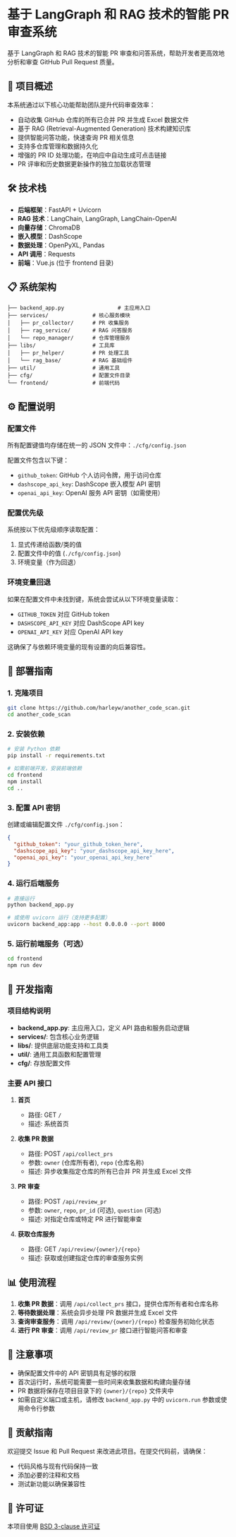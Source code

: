 # 基于 LangGraph 和 RAG 技术的智能 PR 审查系统

基于 LangGraph 和 RAG 技术的智能 PR 审查和问答系统，帮助开发者更高效地分析和审查 GitHub Pull Request 质量。

## 🚀 项目概述

本系统通过以下核心功能帮助团队提升代码审查效率：
- 自动收集 GitHub 仓库的所有已合并 PR 并生成 Excel 数据文件
- 基于 RAG (Retrieval-Augmented Generation) 技术构建知识库
- 提供智能问答功能，快速查询 PR 相关信息
- 支持多仓库管理和数据持久化
- 增强的 PR ID 处理功能，在响应中自动生成可点击链接
- PR 评审和历史数据更新操作的独立加载状态管理

## 🛠 技术栈

- **后端框架**：FastAPI + Uvicorn
- **RAG 技术**：LangChain, LangGraph, LangChain-OpenAI
- **向量存储**：ChromaDB
- **嵌入模型**：DashScope
- **数据处理**：OpenPyXL, Pandas
- **API 调用**：Requests
- **前端**：Vue.js (位于 frontend 目录)

## 📋 系统架构

```
├── backend_app.py                 # 主应用入口
├── services/              # 核心服务模块
│   ├── pr_collector/      # PR 收集服务
│   ├── rag_service/       # RAG 问答服务
│   └── repo_manager/      # 仓库管理服务
├── libs/                  # 工具库
│   ├── pr_helper/         # PR 处理工具
│   └── rag_base/          # RAG 基础组件
├── util/                  # 通用工具
├── cfg/                   # 配置文件目录
└── frontend/              # 前端代码
```

## ⚙️ 配置说明

### 配置文件

所有配置键值均存储在统一的 JSON 文件中：`./cfg/config.json`

配置文件包含以下键：
- `github_token`: GitHub 个人访问令牌，用于访问仓库
- `dashscope_api_key`: DashScope 嵌入模型 API 密钥
- `openai_api_key`: OpenAI 服务 API 密钥（如需使用）

### 配置优先级

系统按以下优先级顺序读取配置：
1. 显式传递给函数/类的值
2. 配置文件中的值 (`./cfg/config.json`)
3. 环境变量（作为回退）

### 环境变量回退

如果在配置文件中未找到键，系统会尝试从以下环境变量读取：
- `GITHUB_TOKEN` 对应 GitHub token
- `DASHSCOPE_API_KEY` 对应 DashScope API key
- `OPENAI_API_KEY` 对应 OpenAI API key

这确保了与依赖环境变量的现有设置的向后兼容性。

## 🚀 部署指南

### 1. 克隆项目

```bash
git clone https://github.com/harleyw/another_code_scan.git
cd another_code_scan
```

### 2. 安装依赖

```bash
# 安装 Python 依赖
pip install -r requirements.txt

# 如需前端开发，安装前端依赖
cd frontend
npm install
cd ..
```

### 3. 配置 API 密钥

创建或编辑配置文件 `./cfg/config.json`：

```json
{
  "github_token": "your_github_token_here",
  "dashscope_api_key": "your_dashscope_api_key_here",
  "openai_api_key": "your_openai_api_key_here"
}
```

### 4. 运行后端服务

```bash
# 直接运行
python backend_app.py

# 或使用 uvicorn 运行（支持更多配置）
uvicorn backend_app:app --host 0.0.0.0 --port 8000
```

### 5. 运行前端服务（可选）

```bash
cd frontend
npm run dev
```

## 🔧 开发指南

### 项目结构说明

- **backend_app.py**: 主应用入口，定义 API 路由和服务启动逻辑
- **services/**: 包含核心业务逻辑
- **libs/**: 提供底层功能支持和工具类
- **util/**: 通用工具函数和配置管理
- **cfg/**: 存放配置文件

### 主要 API 接口

1. **首页**
   - 路径: GET `/`
   - 描述: 系统首页

2. **收集 PR 数据**
   - 路径: POST `/api/collect_prs`
   - 参数: `owner` (仓库所有者), `repo` (仓库名称)
   - 描述: 异步收集指定仓库的所有已合并 PR 并生成 Excel 文件

3. **PR 审查**
   - 路径: POST `/api/review_pr`
   - 参数: `owner`, `repo`, `pr_id` (可选), `question` (可选)
   - 描述: 对指定仓库或特定 PR 进行智能审查

4. **获取仓库服务**
   - 路径: GET `/api/review/{owner}/{repo}`
   - 描述: 获取或创建指定仓库的审查服务实例

## 📊 使用流程

1. **收集 PR 数据**：调用 `/api/collect_prs` 接口，提供仓库所有者和仓库名称
2. **等待数据处理**：系统会异步处理 PR 数据并生成 Excel 文件
3. **查询审查服务**：调用 `/api/review/{owner}/{repo}` 检查服务初始化状态
4. **进行 PR 审查**：调用 `/api/review_pr` 接口进行智能问答和审查

## 📝 注意事项

- 确保配置文件中的 API 密钥具有足够的权限
- 首次运行时，系统可能需要一些时间来收集数据和构建向量存储
- PR 数据将保存在项目目录下的 `{owner}/{repo}` 文件夹中
- 如需自定义端口或主机，请修改 `backend_app.py` 中的 `uvicorn.run` 参数或使用命令行参数

## 🤝 贡献指南

欢迎提交 Issue 和 Pull Request 来改进此项目。在提交代码前，请确保：
- 代码风格与现有代码保持一致
- 添加必要的注释和文档
- 测试新功能以确保兼容性

## 📄 许可证

本项目使用 [BSD 3-clause 许可证](LICENSE)